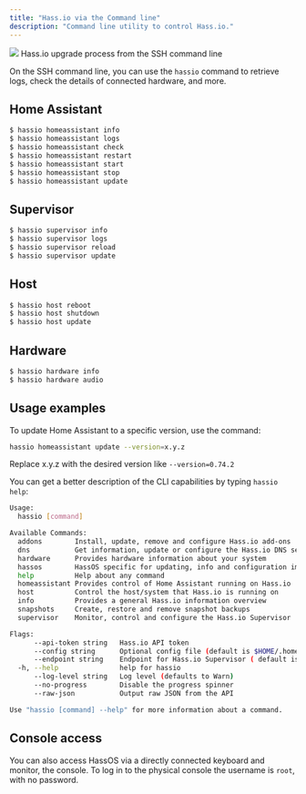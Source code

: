 ```yaml
---
title: "Hass.io via the Command line"
description: "Command line utility to control Hass.io."
---
```


<p class='img'>
<img src='/images/hassio/screenshots/ssh-upgrade.png'>
Hass.io upgrade process from the SSH command line
</p>

On the SSH command line, you can use the `hassio` command to retrieve logs, check the details of connected hardware, and more.

## Home Assistant

```bash
$ hassio homeassistant info
$ hassio homeassistant logs
$ hassio homeassistant check
$ hassio homeassistant restart
$ hassio homeassistant start
$ hassio homeassistant stop
$ hassio homeassistant update
```

## Supervisor

```bash
$ hassio supervisor info
$ hassio supervisor logs
$ hassio supervisor reload
$ hassio supervisor update
```

## Host

```bash
$ hassio host reboot
$ hassio host shutdown
$ hassio host update
```

## Hardware

```bash
$ hassio hardware info
$ hassio hardware audio
```

## Usage examples

To update Home Assistant to a specific version, use the command:
```bash
hassio homeassistant update --version=x.y.z
```
Replace x.y.z with the desired version like `--version=0.74.2`

You can get a better description of the CLI capabilities by typing `hassio help`:

```bash
Usage:
  hassio [command]

Available Commands:
  addons        Install, update, remove and configure Hass.io add-ons
  dns           Get information, update or configure the Hass.io DNS server
  hardware      Provides hardware information about your system
  hassos        HassOS specific for updating, info and configuration imports
  help          Help about any command
  homeassistant Provides control of Home Assistant running on Hass.io
  host          Control the host/system that Hass.io is running on
  info          Provides a general Hass.io information overview
  snapshots     Create, restore and remove snapshot backups
  supervisor    Monitor, control and configure the Hass.io Supervisor

Flags:
      --api-token string   Hass.io API token
      --config string      Optional config file (default is $HOME/.homeassistant.yaml)
      --endpoint string    Endpoint for Hass.io Supervisor ( default is 'hassio' )
  -h, --help               help for hassio
      --log-level string   Log level (defaults to Warn)
      --no-progress        Disable the progress spinner
      --raw-json           Output raw JSON from the API

Use "hassio [command] --help" for more information about a command.

```

## Console access

You can also access HassOS via a directly connected keyboard and monitor, the console. To log in to the physical console the username is `root`, with no password.
